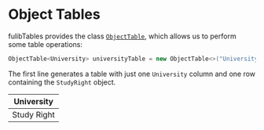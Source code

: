# Object Tables

fulibTables provides the class [`ObjectTable`](https://javadoc.io/doc/org.fulib/fulibTables/latest/org/fulib/tables/ObjectTable.html), which allows us to perform some table operations:

<!-- insert_code_fragment: objectTables.universityTable | fenced:java -->
```java
ObjectTable<University> universityTable = new ObjectTable<>("University", studyRight);
```
<!-- end_code_fragment: -->

The first line generates a table with just one `University` column and one row containing the `StudyRight` object.

<!-- insert_code_fragment: objectTables.universityTableResult -->
| University 	|
| --- |
| Study Right 	|
<!-- end_code_fragment: -->
